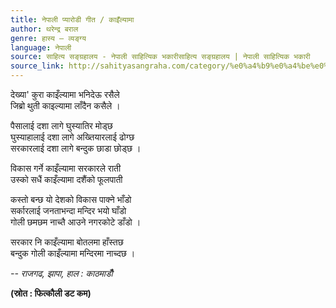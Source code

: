 ```yaml
---
title: नेपाली प्यारोडी गीत / काइँल्यामा
author: थरेन्द्र बराल
genre: हास्य – व्यङ्ग्य
language: नेपाली
source: साहित्य सङ्ग्रहालय - नेपाली साहित्यिक भकारीसाहित्य सङ्ग्रहालय | नेपाली साहित्यिक भकारी
source_link: http://sahityasangraha.com/category/%e0%a4%b9%e0%a4%be%e0%a4%b8%e0%a5%8d%e0%a4%af-%e0%a4%b5%e0%a5%8d%e0%a4%af%e0%a4%99%e0%a5%8d%e0%a4%97%e0%a5%8d%e0%a4%af/
---
```


देख्या' कुरा काइँल्यामा भनिदेऊ रसैले  
जिब्रो थुती काइल्यामा लाँदैन कसैले ।

पैसालाई दशा लागे घुस्यातिर मोड्छ  
घुस्याहालाई दशा लागे अख्तियारलाई ढोग्छ  
सरकारलाई दशा लागे बन्दुक छाडा छोड्छ ।

विकास गर्ने काइँल्यामा सरकारले राती  
उस्को सधैं काइँल्यामा दशैंको फूलपाती

कस्तो बन्छ यो देशको विकास पाक्ने भाँडो  
सर्कारलाई जनताभन्दा मन्दिर भयो घाँडो  
गोली छमछम नाच्तै आउने नगरकोटे डाँडो ।

सरकार नि काइँल्यामा बोतलमा हाँस्तछ  
बन्दुक गोली काइँल्यामा मन्दिरमा नाच्दछ ।

*-- राजगढ, झापा, हाल : काठमाडौँ*

**(स्रोत : फित्कौली डट कम)**

